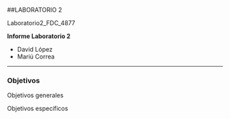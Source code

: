 ##LABORATORIO 2


Laboratorio2_FDC_4877	

**Informe Laboratorio 2**

- David López	
- Mariú Correa	

------------	

###  Objetivos	

Objetivos generales   		

Objetivos específicos	
